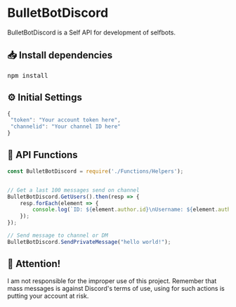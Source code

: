 # BulletBotDiscord

BulletBotDiscord is a Self API for development of selfbots.

<h2>📥 Install dependencies</h2>
<pre>
npm install
</pre>

<h2>⚙️ Initial Settings</h2>

```js
{
 "token": "Your account token here",
 "channelid": "Your channel ID here"
}
```

<h2>🚀 API Functions</h2>

```js
const BulletBotDiscord = require('./Functions/Helpers');


// Get a last 100 messages send on channel
BulletBotDiscord.GetUsers().then(resp => {
    resp.forEach(element => {
        console.log(`ID: ${element.author.id}\nUsername: ${element.author.username}\nMessage: ${element.content}\n\n`);
    });
});

// Send message to channel or DM
BulletBotDiscord.SendPrivateMessage("hello world!");
```

<h2>📖 Attention!</h2>
I am not responsible for the improper use of this project. Remember that mass messages is against Discord's terms of use, using for such actions is putting your account at risk.
